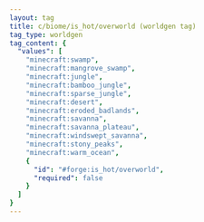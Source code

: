 ```yaml
---
layout: tag
title: c/biome/is_hot/overworld (worldgen tag)
tag_type: worldgen
tag_content: {
  "values": [
    "minecraft:swamp",
    "minecraft:mangrove_swamp",
    "minecraft:jungle",
    "minecraft:bamboo_jungle",
    "minecraft:sparse_jungle",
    "minecraft:desert",
    "minecraft:eroded_badlands",
    "minecraft:savanna",
    "minecraft:savanna_plateau",
    "minecraft:windswept_savanna",
    "minecraft:stony_peaks",
    "minecraft:warm_ocean",
    {
      "id": "#forge:is_hot/overworld",
      "required": false
    }
  ]
}
---
```


